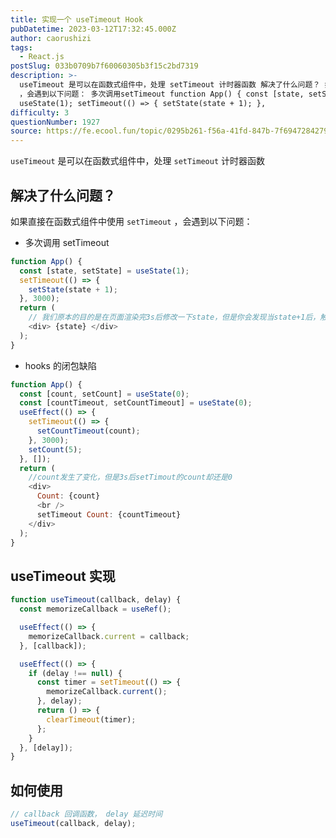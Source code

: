 ```yaml
---
title: 实现一个 useTimeout Hook
pubDatetime: 2023-03-12T17:32:45.000Z
author: caorushizi
tags:
  - React.js
postSlug: 033b0709b7f60060305b3f15c2bd7319
description: >-
  useTimeout 是可以在函数式组件中，处理 setTimeout 计时器函数 解决了什么问题？ 如果直接在函数式组件中使用 setTimeout
  ，会遇到以下问题： 多次调用setTimeout function App() { const [state, setState] =
  useState(1); setTimeout(() => { setState(state + 1); },
difficulty: 3
questionNumber: 1927
source: https://fe.ecool.fun/topic/0295b261-f56a-41fd-847b-7f6947284279
---
```


`useTimeout` 是可以在函数式组件中，处理 `setTimeout` 计时器函数

## 解决了什么问题？

如果直接在函数式组件中使用 `setTimeout` ，会遇到以下问题：

- 多次调用 setTimeout

```js
function App() {
  const [state, setState] = useState(1);
  setTimeout(() => {
    setState(state + 1);
  }, 3000);
  return (
    // 我们原本的目的是在页面渲染完3s后修改一下state，但是你会发现当state+1后，触发了页面的重新渲染，就会重新有一个3s的定时器出现来给state+1，既而变成了每3秒+1。
    <div> {state} </div>
  );
}
```

- hooks 的闭包缺陷

```js
function App() {
  const [count, setCount] = useState(0);
  const [countTimeout, setCountTimeout] = useState(0);
  useEffect(() => {
    setTimeout(() => {
      setCountTimeout(count);
    }, 3000);
    setCount(5);
  }, []);
  return (
    //count发生了变化，但是3s后setTimout的count却还是0
    <div>
      Count: {count}
      <br />
      setTimeout Count: {countTimeout}
    </div>
  );
}
```

## useTimeout 实现

```js
function useTimeout(callback, delay) {
  const memorizeCallback = useRef();

  useEffect(() => {
    memorizeCallback.current = callback;
  }, [callback]);

  useEffect(() => {
    if (delay !== null) {
      const timer = setTimeout(() => {
        memorizeCallback.current();
      }, delay);
      return () => {
        clearTimeout(timer);
      };
    }
  }, [delay]);
}
```

## 如何使用

```js
// callback 回调函数， delay 延迟时间
useTimeout(callback, delay);
```
